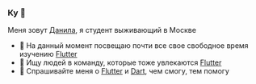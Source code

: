 ### Ку 👋

Меня зовут [Данила](https://t.me/ngrando), я студент выживающий в Москве

- 🔭 На данный момент посвещаю почти все свое свободное время изучению [Flutter](https://flutter.dev)
- 🤔 Ищу людей в команду, которые тоже увлекаются [Flutter](https://flutter.dev)
- 💬 Спрашивайте меня о [Flutter](https://flutter.dev) и [Dart](https://dart.dev), чем смогу, тем помогу
